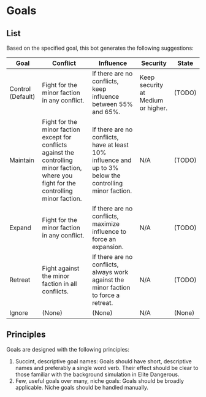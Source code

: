 # Goals

## List

Based on the specified goal, this bot generates the following suggestions:

|Goal     |Conflict|Influence|Security|State|
|---------|--------|---------|--------|------|
|Control (Default) |Fight for the minor faction in any conflict.|If there are no conflicts, keep influence between 55% and 65%.|Keep security at Medium or higher.|(TODO)|
|Maintain |Fight for the minor faction except for conflicts against the controlling minor faction, where you fight for the controlling minor faction.|If there are no conflicts, have at least 10% influence and up to 3% below the controlling minor faction.|N/A|(TODO)|
|Expand   |Fight for the minor faction in any conflict.|If there are no conflicts, maximize influence to force an expansion.|N/A|(TODO)|
|Retreat  |Fight against the minor faction in all conflicts.|If there are no conflicts, always work against the minor faction to force a retreat.|N/A|(TODO)|
|Ignore   |(None)|(None)|N/A|(None)|

## Principles

Goals are designed with the following principles:

1. Succint, descriptive goal names: Goals should have short, descriptive names and preferably a single word verb. Their effect should be clear to those familiar with the background simulation in Elite Dangerous.
2. Few, useful goals over many, niche goals: Goals should be broadly applicable. Niche goals should be handled manually.
